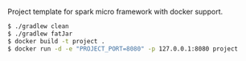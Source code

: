 Project template for spark micro framework with docker support.

```bash
$ ./gradlew clean
$ ./gradlew fatJar
$ docker build -t project .
$ docker run -d -e "PROJECT_PORT=8080" -p 127.0.0.1:8080 project
```